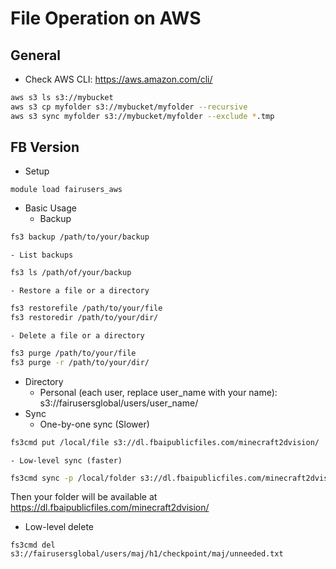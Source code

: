 # File Operation on AWS

## General
- Check AWS CLI: https://aws.amazon.com/cli/
```sh
aws s3 ls s3://mybucket
aws s3 cp myfolder s3://mybucket/myfolder --recursive
aws s3 sync myfolder s3://mybucket/myfolder --exclude *.tmp
```

## FB Version
- Setup
```ssh
module load fairusers_aws
```
- Basic Usage
	- Backup
```sh
fs3 backup /path/to/your/backup
```
	- List backups
```sh
fs3 ls /path/of/your/backup
```
	- Restore a file or a directory
```sh
fs3 restorefile /path/to/your/file
fs3 restoredir /path/to/your/dir/
```
	- Delete a file or a directory
```sh
fs3 purge /path/to/your/file
fs3 purge -r /path/to/your/dir/
```
- Directory
	- Personal (each user, replace user_name with your name): s3://fairusersglobal/users/user_name/
- Sync
	- One-by-one sync (Slower)
```sh
fs3cmd put /local/file s3://dl.fbaipublicfiles.com/minecraft2dvision/
```
	- Low-level sync (faster)
```sh
fs3cmd sync -p /local/folder s3://dl.fbaipublicfiles.com/minecraft2dvision/
```
Then your folder will be available at https://dl.fbaipublicfiles.com/minecraft2dvision/
- Low-level delete
```
fs3cmd del s3://fairusersglobal/users/maj/h1/checkpoint/maj/unneeded.txt
```